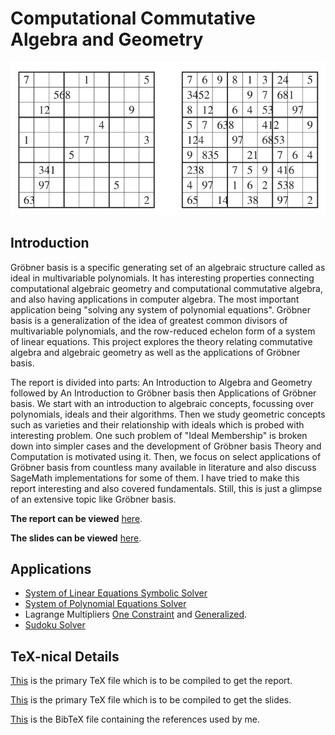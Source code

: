 # Computational Commutative Algebra and Geometry

![](Slides/sudoku.svg)

Introduction
------------

Gröbner basis is a specific generating set of an algebraic structure called as ideal in multivariable polynomials. It has interesting properties connecting computational algebraic geometry and computational commutative algebra, and also having applications in  computer algebra. The most important application being "solving any system of polynomial equations". Gröbner basis is a generalization of the idea of greatest common divisors of multivariable polynomials, and the row-reduced echelon form of a system of linear equations. This project explores the theory relating commutative algebra and algebraic geometry as well as the applications of Gröbner basis.

The report is divided into parts: An Introduction to Algebra and Geometry followed by An Introduction to Gröbner basis then Applications of Gröbner basis. We start with an introduction to algebraic concepts, focussing over polynomials, ideals and their algorithms. Then we study geometric concepts such as varieties and their relationship with ideals which is probed with interesting problem. One such problem of "Ideal Membership" is broken down into simpler cases and the development of Gröbner basis Theory and Computation is motivated using it. Then, we focus on select applications of Gröbner basis from countless many available in literature and also discuss SageMath implementations for some of them. I have tried to make this report interesting and also covered fundamentals. Still, this is just a glimpse of an extensive topic like Gröbner basis.

**The report can be viewed** [here](/Groebner-Basis-and-Applications/Report/main.pdf).

**The slides can be viewed** [here](/Groebner-Basis-and-Applications/Slides/main.pdf).

Applications
-----------------
- [System of Linear Equations Symbolic Solver](https://github.com/paramrathour/Groebner-Basis-and-Applications/blob/main/Programs/System%20of%20Linear%20Equations%20Symbolic%20Solver.ipynb)
- [System of Polynomial Equations Solver](https://github.com/paramrathour/Groebner-Basis-and-Applications/blob/main/Programs/System%20of%20Polynomial%20Equations%20Solver.ipynb)
- Lagrange Multipliers [One Constraint](https://github.com/paramrathour/Groebner-Basis-and-Applications/blob/main/Programs/Lagrange%20Multipliers%20One%20Constraint.ipynb) and [Generalized](https://github.com/paramrathour/Groebner-Basis-and-Applications/blob/main/Programs/Lagrange%20Multiplier%20Generalized.ipynb).
- [Sudoku Solver](https://github.com/paramrathour/Groebner-Basis-and-Applications/blob/main/Programs/Sudoku%20Solver.ipynb)

TeX-nical Details
-----------------
[This](https://github.com/paramrathour/Groebner-Basis-and-Applications/blob/main/Report/main.tex) is the primary TeX file which is to be compiled to get the report.

[This](https://github.com/paramrathour/Groebner-Basis-and-Applications/blob/main/Slides/main.tex) is the primary TeX file which is to be compiled to get the slides.

[This](https://github.com/paramrathour/Groebner-Basis-and-Applications/blob/main/references.bib) is the BibTeX file containing the references used by me.
